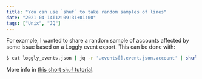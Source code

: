 ```yaml
---
title: "You can use `shuf` to take random samples of lines"
date: "2021-04-14T12:09:31+01:00"
tags: ["Unix", "JQ"]
---
```


For example, I wanted to share a random sample of accounts affected by some
issue based on a Loggly event export. This can be done with:

```sh
$ cat loggly_events.json | jq -r '.events[].event.json.account' | shuf -n20
```

More info in [this short `shuf` tutorial](https://shapeshed.com/unix-shuf/).



